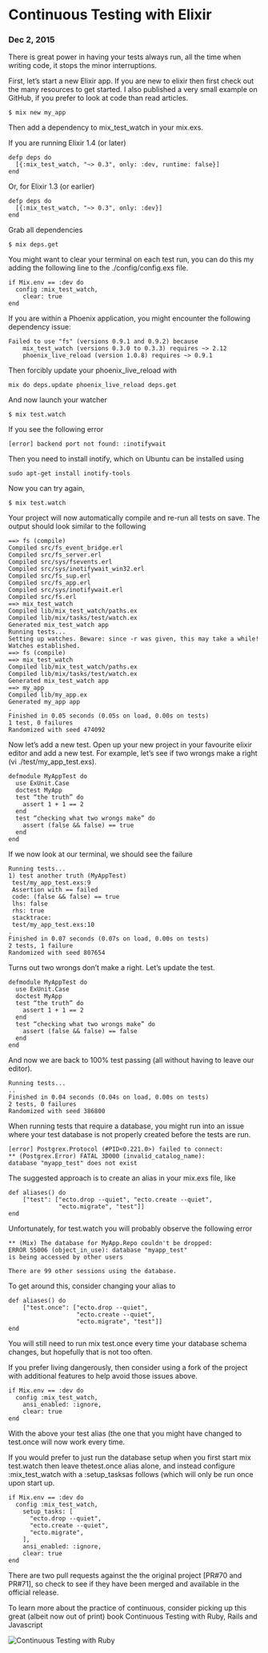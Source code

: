 # Continuous Testing with Elixir
### Dec 2, 2015

There is great power in having your tests always run, all the time when writing code, it stops the minor interruptions.

First, let’s start a new Elixir app. If you are new to elixir then first check out the many resources to get started. I also published a very small example on GitHub, if you prefer to look at code than read articles.

```
$ mix new my_app
```

Then add a dependency to mix_test_watch in your mix.exs.

If you are running Elixir 1.4 (or later)

```
defp deps do
  [{:mix_test_watch, "~> 0.3", only: :dev, runtime: false}]
end
```

Or, for Elixir 1.3 (or earlier)

```
defp deps do
  [{:mix_test_watch, "~> 0.3", only: :dev}]
end
```

Grab all dependencies

```
$ mix deps.get
```

You might want to clear your terminal on each test run, you can do this my adding the following line to the ./config/config.exs file.

```
if Mix.env == :dev do
  config :mix_test_watch,
    clear: true
end
```

If you are within a Phoenix application, you might encounter the following dependency issue:

```
Failed to use "fs" (versions 0.9.1 and 0.9.2) because
    mix_test_watch (versions 0.3.0 to 0.3.3) requires ~> 2.12
    phoenix_live_reload (version 1.0.8) requires ~> 0.9.1
```

Then forcibly update your phoenix_live_reload with

```
mix do deps.update phoenix_live_reload deps.get
```

And now launch your watcher

```
$ mix test.watch
```

If you see the following error

```
[error] backend port not found: :inotifywait
```

Then you need to install inotify, which on Ubuntu can be installed using

```
sudo apt-get install inotify-tools
```

Now you can try again,

```
$ mix test.watch
```

Your project will now automatically compile and re-run all tests on save. The output should look similar to the following

```
==> fs (compile)
Compiled src/fs_event_bridge.erl
Compiled src/fs_server.erl
Compiled src/sys/fsevents.erl
Compiled src/sys/inotifywait_win32.erl
Compiled src/fs_sup.erl
Compiled src/fs_app.erl
Compiled src/sys/inotifywait.erl
Compiled src/fs.erl
==> mix_test_watch
Compiled lib/mix_test_watch/paths.ex
Compiled lib/mix/tasks/test/watch.ex
Generated mix_test_watch app
Running tests...
Setting up watches. Beware: since -r was given, this may take a while!
Watches established.
==> fs (compile)
==> mix_test_watch
Compiled lib/mix_test_watch/paths.ex
Compiled lib/mix/tasks/test/watch.ex
Generated mix_test_watch app
==> my_app
Compiled lib/my_app.ex
Generated my_app app
.
Finished in 0.05 seconds (0.05s on load, 0.00s on tests)
1 test, 0 failures
Randomized with seed 474092
```

Now let’s add a new test. Open up your new project in your favourite elixir editor and add a new test. For example, let’s see if two wrongs make a right (vi ./test/my_app_test.exs).

```
defmodule MyAppTest do
  use ExUnit.Case
  doctest MyApp
  test “the truth” do
    assert 1 + 1 == 2
  end
  test “checking what two wrongs make” do
    assert (false && false) == true
  end
end
```

If we now look at our terminal, we should see the failure

```
Running tests...
1) test another truth (MyAppTest)
 test/my_app_test.exs:9
 Assertion with == failed
 code: (false && false) == true
 lhs: false
 rhs: true
 stacktrace:
 test/my_app_test.exs:10
.
Finished in 0.07 seconds (0.07s on load, 0.00s on tests)
2 tests, 1 failure
Randomized with seed 807654
```

Turns out two wrongs don’t make a right. Let’s update the test.

```
defmodule MyAppTest do
  use ExUnit.Case
  doctest MyApp
  test “the truth” do
    assert 1 + 1 == 2
  end
  test “checking what two wrongs make” do
    assert (false && false) == false
  end
end
```

And now we are back to 100% test passing (all without having to leave our editor).

```
Running tests...
..
Finished in 0.04 seconds (0.04s on load, 0.00s on tests)
2 tests, 0 failures
Randomized with seed 386800
```

When running tests that require a database, you might run into an issue where your test database is not properly created before the tests are run.

```
[error] Postgrex.Protocol (#PID<0.221.0>) failed to connect:
** (Postgrex.Error) FATAL 3D000 (invalid_catalog_name):
database "myapp_test" does not exist
```

The suggested approach is to create an alias in your mix.exs file, like

```
def aliases() do
    ["test": ["ecto.drop --quiet", "ecto.create --quiet",
              "ecto.migrate", "test"]]
end
```

Unfortunately, for test.watch you will probably observe the following error

```
** (Mix) The database for MyApp.Repo couldn't be dropped:
ERROR 55006 (object_in_use): database "myapp_test"
is being accessed by other users

There are 99 other sessions using the database.
```

To get around this, consider changing your alias to

```
def aliases() do
    ["test.once": ["ecto.drop --quiet",
                   "ecto.create --quiet",
                   "ecto.migrate", "test"]]
end
```

You will still need to run mix test.once every time your database schema changes, but hopefully that is not too often.

If you prefer living dangerously, then consider using a fork of the project with additional features to help avoid those issues above.

```
if Mix.env == :dev do
  config :mix_test_watch,
    ansi_enabled: :ignore,
    clear: true
end
```

With the above your test alias (the one that you might have changed to test.once will now work every time.

If you would prefer to just run the database setup when you first start mix test.watch then leave thetest.once alias alone, and instead configure :mix_test_watch with a :setup_tasksas follows (which will only be run once upon start up.

```
if Mix.env == :dev do
  config :mix_test_watch,
    setup_tasks: [
      "ecto.drop --quiet",
      "ecto.create --quiet",
      "ecto.migrate",
    ],
    ansi_enabled: :ignore,
    clear: true
end
```

There are two pull requests against the the original project [PR#70 and PR#71], so check to see if they have been merged and available in the official release.

To learn more about the practice of continuous, consider picking up this great (albeit now out of print) book Continuous Testing with Ruby, Rails and Javascript

![Continuous Testing with Ruby](/anunknown/assets/static/images/continuous-testing-with-elixir/continuous_testing_ruby.png?raw=true)